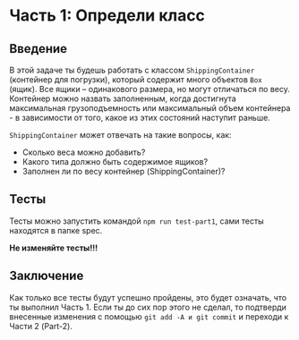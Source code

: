 # Часть 1: Определи класс

## Введение

В этой задаче ты будешь работать с классом `ShippingContainer` (контейнер для погрузки), который содержит много объектов `Box` (ящик). Все ящики – одинакового размера, но могут отличаться по весу. Контейнер можно назвать заполненным, когда достигнута максимальная грузоподъемность или максимальный объем контейнера - в зависимости от того, какое из этих состояний наступит раньше.

`ShippingContainer` может отвечать на такие вопросы, как:

- Сколько веса можно добавить?
- Какого типа должно быть содержимое ящиков?
- Заполнен ли по весу контейнер (ShippingContainer)?

## Тесты

Тесты можно запустить командой `npm run test-part1`, сами тесты находятся в папке spec.

**Не изменяйте тесты!!!**

## Заключение

Как только все тесты будут успешно пройдены, это будет означать, что ты выполнил Часть 1. Если ты до сих пор этого не сделал, то подтверди внесенные изменения с помощью `git add -A и git commit` и переходи к Части 2 (Part-2).
